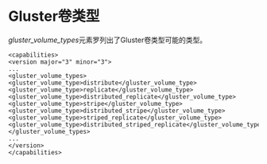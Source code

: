 # Gluster卷类型

*gluster\_volume\_types*元素罗列出了Gluster卷类型可能的类型。

             
    <capabilities>
    <version major="3" minor="3">
    ...
    <gluster_volume_types>
    <gluster_volume_type>distribute</gluster_volume_type>
    <gluster_volume_type>replicate</gluster_volume_type>
    <gluster_volume_type>distributed_replicate</gluster_volume_type>
    <gluster_volume_type>stripe</gluster_volume_type>
    <gluster_volume_type>distributed_stripe</gluster_volume_type>
    <gluster_volume_type>striped_replicate</gluster_volume_type>
    <gluster_volume_type>distributed_striped_replicate</gluster_volume_type>
    </gluster_volume_types>
    ...
    </version>
    </capabilities>
             
          

